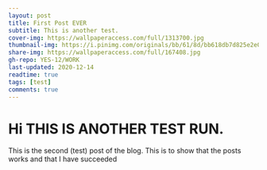```yaml
---
layout: post
title: First Post EVER
subtitle: This is another test.
cover-img: https://wallpaperaccess.com/full/1313700.jpg
thumbnail-img: https://i.pinimg.com/originals/bb/61/8d/bb618db7d825e2e03c8d86f781a65e06.jpg
share-img: https://wallpaperaccess.com/full/167408.jpg
gh-repo: YES-12/WORK
last-updated: 2020-12-14
readtime: true
tags: [test]
comments: true
---
```


# Hi THIS IS ANOTHER TEST RUN.
This is the second (test) post of the blog. This is to show that the posts works and that I have succeeded

